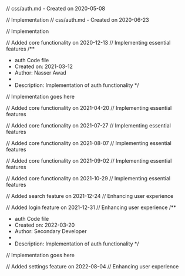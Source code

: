 // css/auth.md - Created on 2020-05-08

// Implementation
// css/auth.md - Created on 2020-06-23

// Implementation

// Added core functionality on 2020-12-13
// Implementing essential features
/**
 * auth Code file
 * Created on: 2021-03-12
 * Author: Nasser Awad
 *
 * Description: Implementation of auth functionality
 */
 
// Implementation goes here


// Added core functionality on 2021-04-20
// Implementing essential features

// Added core functionality on 2021-07-27
// Implementing essential features

// Added core functionality on 2021-08-07
// Implementing essential features

// Added core functionality on 2021-09-02
// Implementing essential features

// Added core functionality on 2021-10-29
// Implementing essential features

// Added search feature on 2021-12-24
// Enhancing user experience

// Added login feature on 2021-12-31
// Enhancing user experience
/**
 * auth Code file
 * Created on: 2022-03-20
 * Author: Secondary Developer
 *
 * Description: Implementation of auth functionality
 */
 
// Implementation goes here


// Added settings feature on 2022-08-04
// Enhancing user experience
